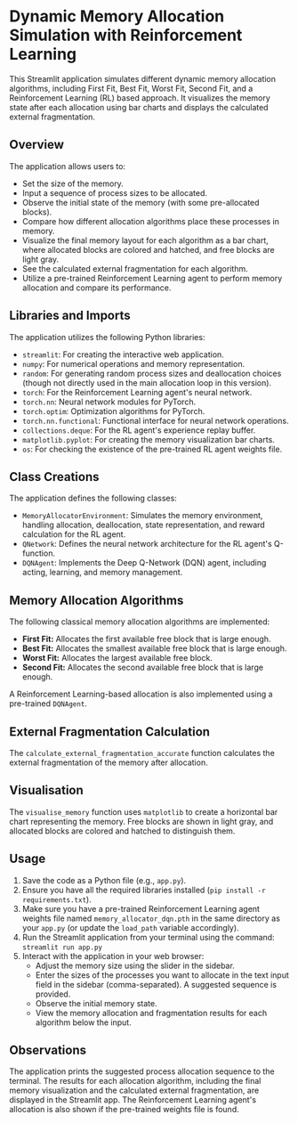 # Dynamic Memory Allocation Simulation with Reinforcement Learning

This Streamlit application simulates different dynamic memory allocation algorithms, including First Fit, Best Fit, Worst Fit, Second Fit, and a Reinforcement Learning (RL) based approach. It visualizes the memory state after each allocation using bar charts and displays the calculated external fragmentation.

## Overview

The application allows users to:

* Set the size of the memory.
* Input a sequence of process sizes to be allocated.
* Observe the initial state of the memory (with some pre-allocated blocks).
* Compare how different allocation algorithms place these processes in memory.
* Visualize the final memory layout for each algorithm as a bar chart, where allocated blocks are colored and hatched, and free blocks are light gray.
* See the calculated external fragmentation for each algorithm.
* Utilize a pre-trained Reinforcement Learning agent to perform memory allocation and compare its performance.

## Libraries and Imports

The application utilizes the following Python libraries:

* `streamlit`: For creating the interactive web application.
* `numpy`: For numerical operations and memory representation.
* `random`: For generating random process sizes and deallocation choices (though not directly used in the main allocation loop in this version).
* `torch`: For the Reinforcement Learning agent's neural network.
* `torch.nn`: Neural network modules for PyTorch.
* `torch.optim`: Optimization algorithms for PyTorch.
* `torch.nn.functional`: Functional interface for neural network operations.
* `collections.deque`: For the RL agent's experience replay buffer.
* `matplotlib.pyplot`: For creating the memory visualization bar charts.
* `os`: For checking the existence of the pre-trained RL agent weights file.

## Class Creations

The application defines the following classes:

* `MemoryAllocatorEnvironment`: Simulates the memory environment, handling allocation, deallocation, state representation, and reward calculation for the RL agent.
* `QNetwork`: Defines the neural network architecture for the RL agent's Q-function.
* `DQNAgent`: Implements the Deep Q-Network (DQN) agent, including acting, learning, and memory management.

## Memory Allocation Algorithms

The following classical memory allocation algorithms are implemented:

* **First Fit:** Allocates the first available free block that is large enough.
* **Best Fit:** Allocates the smallest available free block that is large enough.
* **Worst Fit:** Allocates the largest available free block.
* **Second Fit:** Allocates the second available free block that is large enough.

A Reinforcement Learning-based allocation is also implemented using a pre-trained `DQNAgent`.

## External Fragmentation Calculation

The `calculate_external_fragmentation_accurate` function calculates the external fragmentation of the memory after allocation.

## Visualisation

The `visualise_memory` function uses `matplotlib` to create a horizontal bar chart representing the memory. Free blocks are shown in light gray, and allocated blocks are colored and hatched to distinguish them.

## Usage

1.  Save the code as a Python file (e.g., `app.py`).
2.  Ensure you have all the required libraries installed (`pip install -r requirements.txt`).
3.  Make sure you have a pre-trained Reinforcement Learning agent weights file named `memory_allocator_dqn.pth` in the same directory as your `app.py` (or update the `load_path` variable accordingly).
4.  Run the Streamlit application from your terminal using the command: `streamlit run app.py`
5.  Interact with the application in your web browser:
    * Adjust the memory size using the slider in the sidebar.
    * Enter the sizes of the processes you want to allocate in the text input field in the sidebar (comma-separated). A suggested sequence is provided.
    * Observe the initial memory state.
    * View the memory allocation and fragmentation results for each algorithm below the input.

## Observations

The application prints the suggested process allocation sequence to the terminal. The results for each allocation algorithm, including the final memory visualization and the calculated external fragmentation, are displayed in the Streamlit app. The Reinforcement Learning agent's allocation is also shown if the pre-trained weights file is found.
